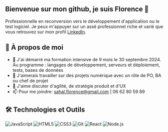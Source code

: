 ## Bienvenue sur mon github, je suis Florence 👋

Professionnelle en reconversion vers le développement d'application ou le test logiciel.
Je peux m'appuyer sur un assé professionnel riche et varié que vous retrouvez sur mon profil [LinkedIn](linkedin.com/in/florencesahal).

## 🚀 À propos de moi
- 🔭 J'ai démarré ma formation intensive de 9 mois le 30 septembre 2024. Au programme : langages de développement, serveurs et déploiement, tests, bases de données
- 👯 J'aimerais travailler sur des projets numérique avec un rôle de PO, BA ou chef de projet
- 💬 J'aime discuter d'agilité, de stratégie produit et d'UX
- 📫 Pour me joindre: sahal.florence@gmail.com | 06 62 80 59 89

## 🛠 Technologies et Outils
![JavaScript](https://img.shields.io/badge/-JavaScript-F7DF1E?style=flat-square&logo=javascript&logoColor=black)
![HTML5](https://img.shields.io/badge/-HTML5-E34F26?style=flat-square&logo=html5&logoColor=white)
![CSS3](https://img.shields.io/badge/-CSS3-1572B6?style=flat-square&logo=css3&logoColor=white)
![Git](https://img.shields.io/badge/-Git-F05032?style=flat-square&logo=git&logoColor=white)
![React](https://img.shields.io/badge/-React-61DAFB?style=flat-square&logo=react&logoColor=black)
![Node.js](https://img.shields.io/badge/-Node.js-339933?style=flat-square&logo=node.js&logoColor=white)
